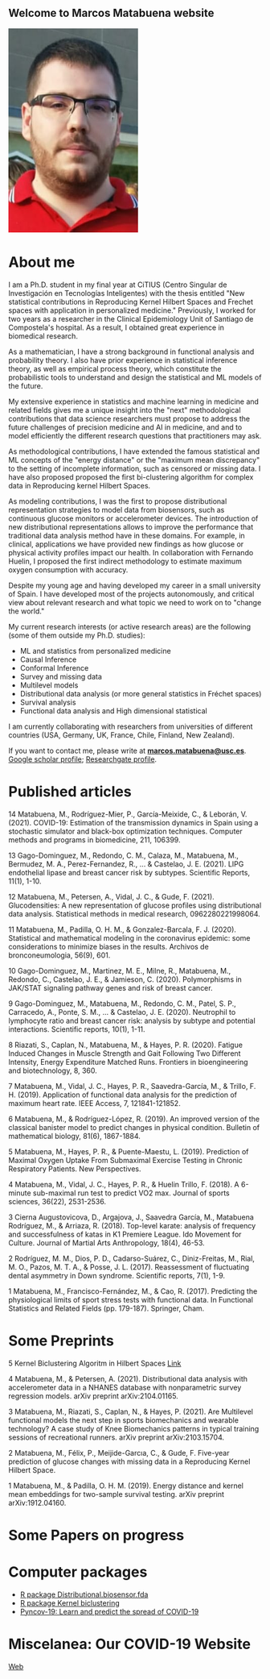
## Welcome to Marcos Matabuena website


![Photo](https://github.com/mmatabuena/Marcos-Matabuena-web/blob/main/FOTOWEB.jpeg)





# About me

I am a Ph.D. student in my final year at CiTIUS (Centro Singular de Investigación en Tecnologías Inteligentes) with the thesis entitled "New statistical contributions in Reproducing Kernel Hilbert Spaces  and Frechet spaces with application in personalized medicine." Previously, I worked for two years as a researcher in the Clinical Epidemiology Unit of Santiago de Compostela's hospital. As a result, I obtained great experience in biomedical research.

As a mathematician, I have a strong background in functional analysis and probability theory. I also have prior experience in statistical inference theory, as well as  empirical process theory, which constitute the probabilistic tools to understand and design the statistical and  ML models of the future.

My extensive experience in statistics and machine learning in medicine and related fields gives me a unique insight into the "next" methodological contributions that data science researchers must propose to address the future challenges of precision medicine  and AI in medicine, and  and to model efficiently
the different research questions that practitioners may ask. 

As methodological contributions, I have extended the famous statistical and ML concepts of the "energy distance" or the "maximum mean discrepancy" to the setting of incomplete information, such as censored or missing data. I have also proposed proposed the first bi-clustering algorithm for complex data in Reproducing kernel Hilbert Spaces.


As modeling contributions, I was the first to propose distributional representation strategies to model data from biosensors, such as continuous glucose monitors or accelerometer devices. The introduction of  new distributional representations allows to improve the performance that traditional data analysis method have in these domains. For example, in clinical, applications we have provided new findings as how glucose or physical activity profiles impact our health. In collaboration with Fernando Huelin, I proposed the first indirect methodology to estimate maximum oxygen consumption with accuracy. 


Despite my young age and having developed my career in a small university of Spain. I have developed most of the projects autonomously, and  critical view about relevant research and what topic we need to work on to "change the world." 


My current research interests (or active research areas) are the following (some of them outside my Ph.D. studies):
   
   -  ML and statistics from personalized medicine
   -  Causal Inference
   -  Conformal Inference
   - Survey and missing data
   - Multilevel models
   - Distributional data analysis (or more general statistics in Fréchet spaces)
   - Survival analysis
   - Functional data analysis and High dimensional statistical


I am currently collaborating with researchers from universities of different countries (USA, Germany, UK, France, Chile, Finland, New Zealand).

If you want to contact me, please write  at  **marcos.matabuena@usc.es**. [Google scholar profile](https://scholar.google.es/citations?user=7JGwZ5UAAAAJ&hl=es&oi=ao); [Researchgate profile](https://www.researchgate.net/profile/Marcos-Matabuena).

# Published articles


14 Matabuena, M., Rodríguez-Mier, P., García-Meixide, C., & Leborán, V. (2021). COVID-19: Estimation of the transmission dynamics in Spain using a stochastic simulator and black-box optimization techniques. Computer methods and programs in biomedicine, 211, 106399.

13 Gago-Dominguez, M., Redondo, C. M., Calaza, M., Matabuena, M., Bermudez, M. A., Perez-Fernandez, R., ... & Castelao, J. E. (2021). LIPG endothelial lipase and breast cancer risk by subtypes. Scientific Reports, 11(1), 1-10.

12 Matabuena, M., Petersen, A., Vidal, J. C., & Gude, F. (2021). Glucodensities: A new representation of glucose profiles using distributional data analysis. Statistical methods in medical research, 0962280221998064.

11 Matabuena, M., Padilla, O. H. M., & Gonzalez-Barcala, F. J. (2020). Statistical and mathematical modeling in the coronavirus epidemic: some considerations to minimize biases in the results. Archivos de bronconeumologia, 56(9), 601.

10 Gago-Dominguez, M., Martinez, M. E., Milne, R., Matabuena, M., Redondo, C., Castelao, J. E., & Jamieson, C. (2020). Polymorphisms in JAK/STAT signaling pathway genes and risk of breast cancer.

9 Gago-Dominguez, M., Matabuena, M., Redondo, C. M., Patel, S. P., Carracedo, A., Ponte, S. M., ... & Castelao, J. E. (2020). Neutrophil to lymphocyte ratio and breast cancer risk: analysis by subtype and potential interactions. Scientific reports, 10(1), 1-11.


8 Riazati, S., Caplan, N., Matabuena, M., & Hayes, P. R. (2020). Fatigue Induced Changes in Muscle Strength and Gait Following Two Different Intensity, Energy Expenditure Matched Runs. Frontiers in bioengineering and biotechnology, 8, 360.

7  Matabuena, M., Vidal, J. C., Hayes, P. R., Saavedra-García, M., & Trillo, F. H. (2019). Application of functional data analysis for the prediction of maximum heart rate. IEEE Access, 7, 121841-121852.

6 Matabuena, M., & Rodríguez-López, R. (2019). An improved version of the classical banister model to predict changes in physical condition. Bulletin of mathematical biology, 81(6), 1867-1884.

5 Matabuena, M., Hayes, P. R., & Puente-Maestu, L. (2019). Prediction of Maximal Oxygen Uptake From Submaximal Exercise Testing in Chronic Respiratory Patients. New Perspectives.

4 Matabuena, M., Vidal, J. C., Hayes, P. R., & Huelin Trillo, F. (2018). A 6-minute sub-maximal run test to predict VO2 max. Journal of sports sciences, 36(22), 2531-2536.

3 Cierna Augustovicova, D., Argajova, J., Saavedra García, M., Matabuena Rodríguez, M., & Arriaza, R. (2018). Top-level karate: analysis of frequency and successfulness of katas in K1 Premiere League. Ido Movement for Culture. Journal of Martial Arts Anthropology, 18(4), 46-53.

2 Rodríguez, M. M., Dios, P. D., Cadarso-Suárez, C., Diniz-Freitas, M., Rial, M. O., Pazos, M. T. A., & Posse, J. L. (2017). Reassessment of fluctuating dental asymmetry in Down syndrome. Scientific reports, 7(1), 1-9.

1 Matabuena, M., Francisco-Fernández, M., & Cao, R. (2017). Predicting the physiological limits of sport stress tests with functional data. In Functional Statistics and Related Fields (pp. 179-187). Springer, Cham.

# Some Preprints 

5 Kernel Biclustering Algoritm in Hilbert Spaces [Link](https://github.com/mmatabuena/Marcos-Matabuena-website/blob/main/2021_sc2.pdf) 

4 Matabuena, M., & Petersen, A. (2021). Distributional data analysis with accelerometer data in a NHANES database with nonparametric survey regression models. arXiv preprint arXiv:2104.01165.

3 Matabuena, M., Riazati, S., Caplan, N., & Hayes, P. (2021). Are Multilevel functional models the next step in sports biomechanics and wearable technology? A case study of Knee Biomechanics patterns in typical training sessions of recreational runners. arXiv preprint arXiv:2103.15704.

2 Matabuena, M., Félix, P., Meijide-Garcıa, C., & Gude, F. Five-year prediction of glucose changes with missing data in a Reproducing Kernel Hilbert Space.

1 Matabuena, M., & Padilla, O. H. M. (2019). Energy distance and kernel mean embeddings for two-sample survival testing. arXiv preprint arXiv:1912.04160.


#  Some Papers on progress

#  Computer packages

 - [R package Distributional.biosensor.fda](https://github.com/covid19-modeling/pyncov-19) 
 - [R package Kernel biclustering](https://github.com/covid19-modeling/pyncov-19) 
 - [Pyncov-19: Learn and predict the spread of COVID-19](https://github.com/covid19-modeling/pyncov-19) 

# Miscelanea: Our COVID-19 Website 

 [Web](https://covid19-modeling.github.io)
